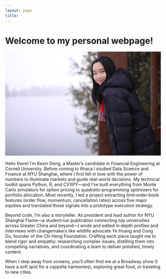 ```yaml
---
layout: page
title: 
---
```


# Welcome to my personal webpage!

![Profile photo](/img/fac6e8e6a670ad3af9405ca24a6a574a.JPG)

Hello there! I’m Kexin Deng, a Master’s candidate in Financial Engineering at Cornell University. Before coming to Ithaca I studied Data Science and Finance at NYU Shanghai, where I first fell in love with the power of numbers to illuminate markets and guide real-world decisions. My technical toolkit spans Python, R, and CVXPY—and I’ve built everything from Monte Carlo simulators for option pricing to quadratic‐programming optimizers for portfolio allocation. Most recently, I led a project extracting limit‐order‐book features (order flow, momentum, cancellation rates) across five major equities and translated those signals into a prototype execution strategy.

Beyond code, I’m also a storyteller. As president and lead author for NYU Shanghai Flame—a student‐run publication connecting top universities across Greater China and beyond—I wrote and edited in‐depth profiles and interviews with changemakers like wildlife advocate Ye Huang and Cong Du, founder of the Chi Heng Foundation. Crafting each piece taught me to blend rigor and empathy: researching complex issues, distilling them into compelling narratives, and coordinating a team to deliver polished, timely content.

When I step away from screens, you’ll often find me at a Broadway show (I have a soft spot for a cappella harmonies), exploring great food, or traveling to new cities.
